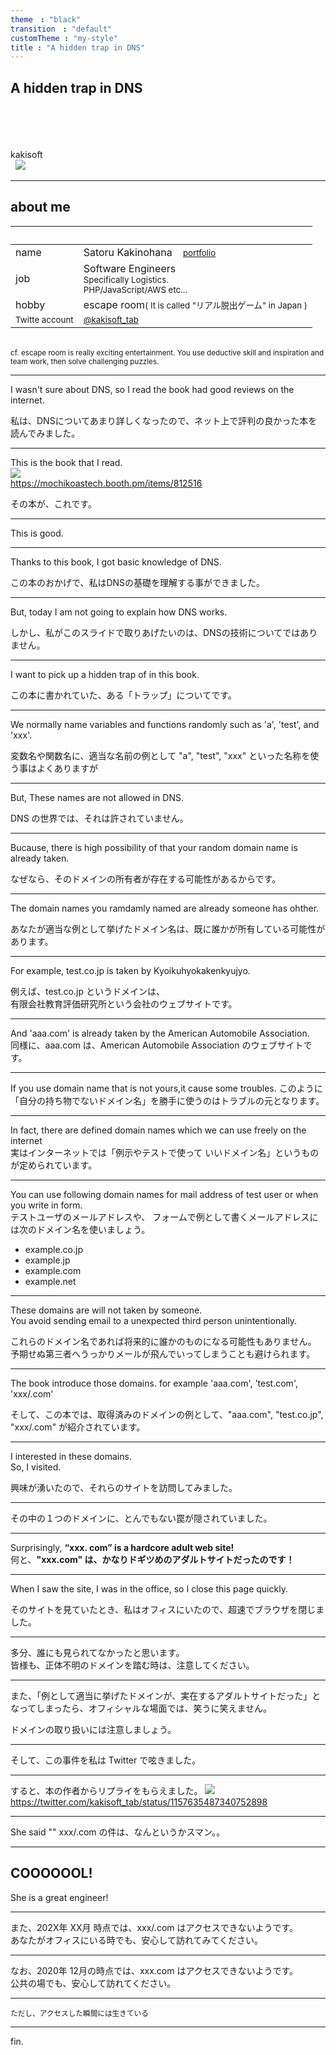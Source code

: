 ```yaml
---
theme　: "black"
transition　: "default"
customTheme : "my-style"
title : "A hidden trap in DNS"
---
```

## A hidden trap in DNS

<br>
<br>
<br>
<br>
kakisoft
<br>
&nbsp;&nbsp;<img src="../assets/kakisoft_log
.png" style="max-width: 10%;">

---

## about me

&nbsp;  |  &nbsp;
-------------|---------------
name       | Satoru Kakinohana &nbsp;&nbsp;&nbsp;<small><a href="https://kakisoft-portfolio-v2.netlify.com/">portfolio</a></small>
job        | Software Engineers<br><small>Specifically Logistics.<br>PHP/JavaScript/AWS etc...</small>  
hobby      | escape room<small>( It is called "リアル脱出ゲーム" in Japan )</small>  
<small>Twitte account</small> | <small>[@kakisoft_tab](https://twitter.com/kakisoft_tab)</small>

<br>

<small>
cf. escape room is really exciting entertainment.  
You use deductive skill and inspiration and team work, then solve challenging puzzles.</small>

---

I wasn't sure about DNS, so I read the book had good reviews on the internet.  

私は、DNSについてあまり詳しくなったので、ネット上で評判の良かった本を読んでみました。  

---

This is the book that I read.  
<img src="./assets/001.png" style="max-width: 60%;">  
https://mochikoastech.booth.pm/items/812516  

その本が、これです。  

---

This is good.  

---

Thanks to this book, I got basic knowledge of DNS.  

この本のおかげで、私はDNSの基礎を理解する事ができました。  

---

But, today I am not going to explain how DNS works.  

しかし、私がこのスライドで取りあげたいのは、DNSの技術についてではありません。  

---

I want to pick up a hidden trap of in this book.  

この本に書かれていた、ある「トラップ」についてです。  

---

We normally name variables and functions randomly such as 'a', 'test', and 'xxx'.  

変数名や関数名に、適当な名前の例として "a", "test", "xxx" といった名称を使う事はよくありますが  

---

But, These names are not allowed in DNS.  

DNS の世界では、それは許されていません。  

---

Bucause, there is high possibility of that your random domain name is already taken.  

なぜなら、そのドメインの所有者が存在する可能性があるからです。  

---

The domain names you ramdamly named are already someone has ohther.  

あなたが適当な例として挙げたドメイン名は、既に誰かが所有している可能性があります。  


---

For example, test.co.jp is taken by Kyoikuhyokakenkyujyo.  

例えば、test.co.jp  というドメインは、  
有限会社教育評価研究所という会社のウェブサイトです。  

---

And 'aaa.com' is already taken by the American Automobile Association.  
同様に、aaa.com は、American Automobile Association のウェブサイトです。  

---

If you use domain name that is not yours,it cause some troubles.
このように「自分の持ち物でないドメイン名」を勝手に使うのはトラブルの元となります。  

---

In fact, there are defined domain names which we can use freely on the internet  
実はインターネットでは「例示やテストで使って いいドメイン名」というものが定められています。  

---

You can use following domain names for mail address of test user or when you write in form.   
テストユーザのメールアドレスや、 フォームで例として書くメールアドレスには次のドメイン名を使いましょう。  

* example.co.jp
* example.jp
* example.com
* example.net

---

These domains are will not taken by someone.  
You avoid sending email to a unexpected third person unintentionally.  

これらのドメイン名であれば将来的に誰かのものになる可能性もありません。  
予期せぬ第三者へうっかりメールが飛んでいってしまうことも避けられます。  

---

The book introduce those domains. for example 
'aaa.com', 'test.com', 'xxx/.com'

そして、この本では、取得済みのドメインの例として、"aaa.com", "test.co.jp", "xxx/.com" が紹介されています。  

---

I interested in these domains.  
So, I visited.

興味が湧いたので、それらのサイトを訪問してみました。

---

その中の１つのドメインに、とんでもない罠が隠されていました。  

---

Surprisingly, **“xxx. com” is a hardcore adult web site!**  
何と、**"xxx.com" は、かなりドギツめのアダルトサイトだったのです！**  

---

When I saw the site, I was in the office, so I close this page quickly.  

そのサイトを見ていたとき、私はオフィスにいたので、超速でブラウザを閉じました。  

---

多分、誰にも見られてなかったと思います。  
皆様も、正体不明のドメインを踏む時は、注意してください。  

---

また、「例として適当に挙げたドメインが、実在するアダルトサイトだった」となってしまったら、オフィシャルな場面では、笑うに笑えません。  

ドメインの取り扱いには注意しましょう。  

---

そして、この事件を私は Twitter で呟きました。

---

すると、本の作者からリプライをもらえました。
<img src="./assets/002.png" style="max-width: 60%;">  
https://twitter.com/kakisoft_tab/status/1157635487340752898

---

She said ""
xxx/.com の件は、なんというかスマン。。

---

## COOOOOOL!  
She is a great engineer!

---

また、202X年 XX月 時点では、xxx/.com はアクセスできないようです。  
あなたがオフィスにいる時でも、安心して訪れてみてください。  

---

なお、2020年 12月の時点では、xxx.com はアクセスできないようです。  
公共の場でも、安心して訪れてください。

---

<small>ただし、アクセスした瞬間には生きている</small>

---

fin.
